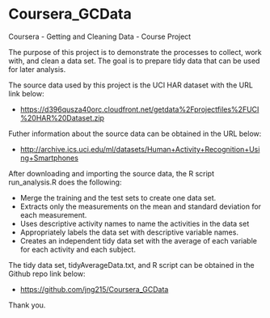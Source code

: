 # Coursera_GCData

Coursera - Getting and Cleaning Data - Course Project

The purpose of this project is to demonstrate the processes to collect, work with, and clean a data set. 
The goal is to prepare tidy data that can be used for later analysis. 

The source data used by this project is the UCI HAR dataset with the URL link below:
- https://d396qusza40orc.cloudfront.net/getdata%2Fprojectfiles%2FUCI%20HAR%20Dataset.zip 

Futher information about the source data can be obtained in the URL below:
- http://archive.ics.uci.edu/ml/datasets/Human+Activity+Recognition+Using+Smartphones

After downloading and importing the source data, the R script run_analysis.R does the following:
- Merge the training and the test sets to create one data set.
- Extracts only the measurements on the mean and standard deviation for each measurement. 
- Uses descriptive activity names to name the activities in the data set
- Appropriately labels the data set with descriptive variable names. 
- Creates an independent tidy data set with the average of each variable for each activity and each subject.

The tidy data set, tidyAverageData.txt, and R script can be obtained in the Github repo link below:
- https://github.com/jng215/Coursera_GCData

Thank you.
